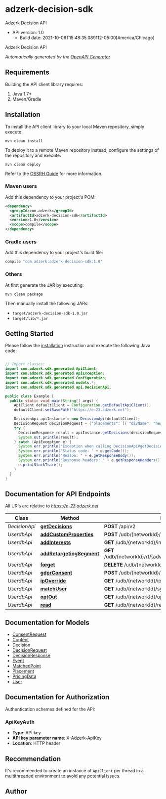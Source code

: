 # adzerk-decision-sdk

Adzerk Decision API
- API version: 1.0
  - Build date: 2021-10-06T15:48:35.089112-05:00[America/Chicago]

Adzerk Decision API


*Automatically generated by the [OpenAPI Generator](https://openapi-generator.tech)*


## Requirements

Building the API client library requires:
1. Java 1.7+
2. Maven/Gradle

## Installation

To install the API client library to your local Maven repository, simply execute:

```shell
mvn clean install
```

To deploy it to a remote Maven repository instead, configure the settings of the repository and execute:

```shell
mvn clean deploy
```

Refer to the [OSSRH Guide](http://central.sonatype.org/pages/ossrh-guide.html) for more information.

### Maven users

Add this dependency to your project's POM:

```xml
<dependency>
  <groupId>com.adzerk</groupId>
  <artifactId>adzerk-decision-sdk</artifactId>
  <version>1.0</version>
  <scope>compile</scope>
</dependency>
```

### Gradle users

Add this dependency to your project's build file:

```groovy
compile "com.adzerk:adzerk-decision-sdk:1.0"
```

### Others

At first generate the JAR by executing:

```shell
mvn clean package
```

Then manually install the following JARs:

* `target/adzerk-decision-sdk-1.0.jar`
* `target/lib/*.jar`

## Getting Started

Please follow the [installation](#installation) instruction and execute the following Java code:

```java

// Import classes:
import com.adzerk.sdk.generated.ApiClient;
import com.adzerk.sdk.generated.ApiException;
import com.adzerk.sdk.generated.Configuration;
import com.adzerk.sdk.generated.models.*;
import com.adzerk.sdk.generated.api.DecisionApi;

public class Example {
  public static void main(String[] args) {
    ApiClient defaultClient = Configuration.getDefaultApiClient();
    defaultClient.setBasePath("https://e-23.adzerk.net");

    DecisionApi apiInstance = new DecisionApi(defaultClient);
    DecisionRequest decisionRequest = {"placements": [{ "divName": "header", "networkId": 23, "siteId": 667480, "adTypes": [5] }] }; // DecisionRequest | 
    try {
      DecisionResponse result = apiInstance.getDecisions(decisionRequest);
      System.out.println(result);
    } catch (ApiException e) {
      System.err.println("Exception when calling DecisionApi#getDecisions");
      System.err.println("Status code: " + e.getCode());
      System.err.println("Reason: " + e.getResponseBody());
      System.err.println("Response headers: " + e.getResponseHeaders());
      e.printStackTrace();
    }
  }
}

```

## Documentation for API Endpoints

All URIs are relative to *https://e-23.adzerk.net*

Class | Method | HTTP request | Description
------------ | ------------- | ------------- | -------------
*DecisionApi* | [**getDecisions**](docs/DecisionApi.md#getDecisions) | **POST** /api/v2 | 
*UserdbApi* | [**addCustomProperties**](docs/UserdbApi.md#addCustomProperties) | **POST** /udb/{networkId}/custom | 
*UserdbApi* | [**addInterests**](docs/UserdbApi.md#addInterests) | **GET** /udb/{networkId}/interest/i.gif | 
*UserdbApi* | [**addRetargetingSegment**](docs/UserdbApi.md#addRetargetingSegment) | **GET** /udb/{networkId}/rt/{advertiserId}/{retargetingSegmentId}/i.gif | 
*UserdbApi* | [**forget**](docs/UserdbApi.md#forget) | **DELETE** /udb/{networkId} | 
*UserdbApi* | [**gdprConsent**](docs/UserdbApi.md#gdprConsent) | **POST** /udb/{networkId}/consent | 
*UserdbApi* | [**ipOverride**](docs/UserdbApi.md#ipOverride) | **GET** /udb/{networkId}/ip/i.gif | 
*UserdbApi* | [**matchUser**](docs/UserdbApi.md#matchUser) | **GET** /udb/{networkId}/sync/i.gif | 
*UserdbApi* | [**optOut**](docs/UserdbApi.md#optOut) | **GET** /udb/{networkId}/optout/i.gif | 
*UserdbApi* | [**read**](docs/UserdbApi.md#read) | **GET** /udb/{networkId}/read | 


## Documentation for Models

 - [ConsentRequest](docs/ConsentRequest.md)
 - [Content](docs/Content.md)
 - [Decision](docs/Decision.md)
 - [DecisionRequest](docs/DecisionRequest.md)
 - [DecisionResponse](docs/DecisionResponse.md)
 - [Event](docs/Event.md)
 - [MatchedPoint](docs/MatchedPoint.md)
 - [Placement](docs/Placement.md)
 - [PricingData](docs/PricingData.md)
 - [User](docs/User.md)


## Documentation for Authorization

Authentication schemes defined for the API:
### ApiKeyAuth

- **Type**: API key
- **API key parameter name**: X-Adzerk-ApiKey
- **Location**: HTTP header


## Recommendation

It's recommended to create an instance of `ApiClient` per thread in a multithreaded environment to avoid any potential issues.

## Author




